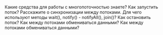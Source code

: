 Какие средства для работы с многопоточностью знаете?
Как запустить поток?
Расскажите о синхронизации между потоками. Для чего используют методы wait(), notify() - notifyAll(), join()?
Как остановить поток?
Как между потоками обмениваться данными?
Как между потоками обмениваться данными?
